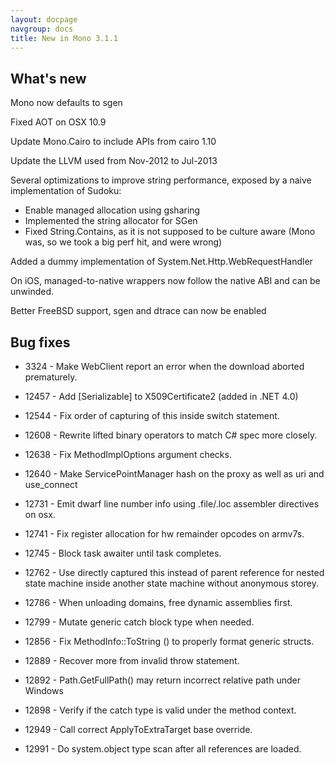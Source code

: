 ```yaml
---
layout: docpage
navgroup: docs
title: New in Mono 3.1.1
---
```


What's new
----------

Mono now defaults to sgen

Fixed AOT on OSX 10.9

Update Mono.Cairo to include APIs from cairo 1.10

Update the LLVM used from Nov-2012 to Jul-2013

Several optimizations to improve string performance, exposed by a naive implementation of Sudoku:

-   Enable managed allocation using gsharing
-   Implemented the string allocator for SGen
-   Fixed String.Contains, as it is not supposed to be culture aware (Mono was, so we took a big perf hit, and were wrong)

Added a dummy implementation of System.Net.Http.WebRequestHandler

On iOS, managed-to-native wrappers now follow the native ABI and can be unwinded.

Better FreeBSD support, sgen and dtrace can now be enabled

Bug fixes
---------

-   3324 - Make WebClient report an error when the download aborted prematurely.

-   12457 - Add [Serializable] to X509Certificate2 (added in .NET 4.0)

-   12544 - Fix order of capturing of this inside switch statement.

-   12608 - Rewrite lifted binary operators to match C\# spec more closely.

-   12638 - Fix MethodImplOptions argument checks.

-   12640 - Make ServicePointManager hash on the proxy as well as uri and use\_connect

-   12731 - Emit dwarf line number info using .file/.loc assembler directives on osx.

-   12741 - Fix register allocation for hw remainder opcodes on armv7s.

-   12745 - Block task awaiter until task completes.

-   12762 - Use directly captured this instead of parent reference for nested state machine inside another state machine without anonymous storey.

-   12786 - When unloading domains, free dynamic assemblies first.

-   12799 - Mutate generic catch block type when needed.

-   12856 - Fix MethodInfo::ToString () to properly format generic structs.

-   12889 - Recover more from invalid throw statement.

-   12892 - Path.GetFullPath() may return incorrect relative path under Windows

-   12898 - Verify if the catch type is valid under the method context.

-   12949 - Call correct ApplyToExtraTarget base override.

-   12991 - Do system.object type scan after all references are loaded.
